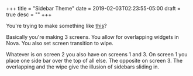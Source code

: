 +++
title = "Sidebar Theme"
date = 2019-02-03T02:23:55-05:00
draft = true
desc = ""
+++

You're trying to make something like [this](https://u.teknik.io/lFKBEp.webm)?

Basically you're making 3 screens. You allow for overlapping widgets in Nova. You also set screen transition to wipe.

Whatever is on screen 2 you also have on screens 1 and 3. On screen 1 you place one side bar over the top of all else. The opposite on screen 3. The overlapping and the wipe give the illusion of sidebars sliding in.
